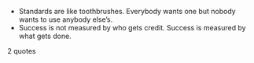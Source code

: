  - Standards are like toothbrushes. Everybody wants one but nobody wants to use anybody else’s.
 - Success is not measured by who gets credit. Success is measured by what gets done.

2 quotes